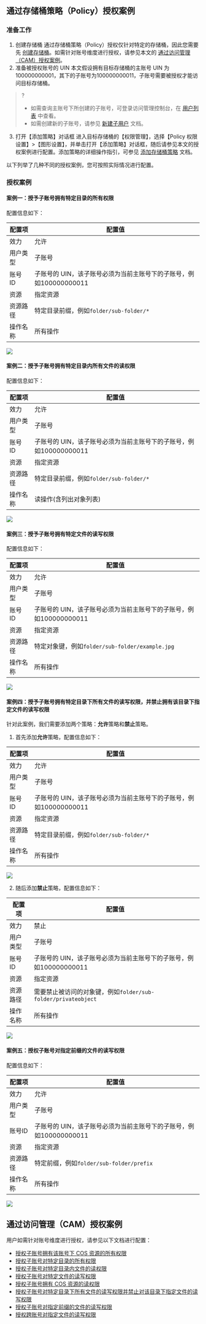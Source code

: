 ## 通过存储桶策略（Policy）授权案例

### 准备工作

1. 创建存储桶
通过存储桶策略（Policy）授权仅针对特定的存储桶，因此您需要先 [创建存储桶](https://cloud.tencent.com/document/product/436/13309)。如需针对账号维度进行授权，请参见本文的 [通过访问管理（CAM）授权案例](#cam)。
2. 准备被授权账号的 UIN
本文假设拥有目标存储桶的主账号 UIN 为100000000001，其下的子账号为100000000011，子账号需要被授权才能访问目标存储桶。
>?
>- 如需查询主账号下所创建的子账号，可登录访问管理控制台，在 [用户列表](https://console.cloud.tencent.com/cam) 中查看。
>- 如需创建新的子账号，请参见 [新建子用户](https://cloud.tencent.com/document/product/598/13674) 文档。
3. 打开【添加策略】对话框
进入目标存储桶的【权限管理】，选择【Policy 权限设置】>【图形设置】，并单击打开【添加策略】对话框，随后请参见本文的授权案例进行配置。添加策略的详细操作指引，可参见 [添加存储桶策略](https://cloud.tencent.com/document/product/436/33369) 文档。

以下列举了几种不同的授权案例，您可按照实际情况进行配置。

### 授权案例

#### 案例一：授予子账号拥有特定目录的所有权限
配置信息如下：

|配置项|配置值|
|------|------|
|效力|允许|
|用户类型|子账号|
|账号 ID|子账号的 UIN，该子账号必须为当前主账号下的子账号，例如100000000011|
|资源|指定资源|
|资源路径|特定目录前缀，例如`folder/sub-folder/*`|
|操作名称|所有操作|

![](https://main.qcloudimg.com/raw/67810f914e1ffb839b9fb8fff0145332.png)



#### 案例二：授予子账号拥有特定目录内所有文件的读权限
配置信息如下：

|配置项          |          配置值|
|------|------|
|效力        |       允许|
|用户类型      |      子账号|
|账号 ID           |子账号的 UIN，该子账号必须为当前主账号下的子账号，例如100000000011|
|资源       |   指定资源|
|资源路径       |     特定目录前缀，例如`folder/sub-folder/*`   |
|操作名称          |       读操作(含列出对象列表)|

![](https://main.qcloudimg.com/raw/c491ec32e8f1dbce5686990ed9eb54df.png)

#### 案例三：授予子账号拥有特定文件的读写权限
配置信息如下：

|配置项|配置值|
|------|------|
|效力|允许|
|用户类型|子账号|
|账号 ID|子账号的 UIN，该子账号必须为当前主账号下的子账号，例如100000000011|
|资源|指定资源|
|资源路径|特定对象键，例如`folder/sub-folder/example.jpg`|
|操作名称|所有操作|

![](https://main.qcloudimg.com/raw/e546ac587f145e960ffdb172789c82e4.png)



#### 案例四：授予子账号拥有特定目录下所有文件的读写权限，并禁止拥有该目录下指定文件的读写权限

针对此案例，我们需要添加两个策略：**允许**策略和**禁止**策略。

1. 首先添加**允许**策略，配置信息如下：

|配置项|配置值|
|------|------|
|效力|允许|
|用户类型|子账号|
|账号 ID|子账号的 UIN，该子账号必须为当前主账号下的子账号，例如100000000011|
|资源|指定资源|
|资源路径|特定目录前缀，例如`folder/sub-folder/*`    |
|操作名称|所有操作|

![](https://main.qcloudimg.com/raw/72ee5b741d6d72ea5c23a38e208a3447.png)


2. 随后添加**禁止**策略，配置信息如下：

|配置项|配置值|
|------|------|
|效力|禁止|
|用户类型|子账号|
|账号ID|子账号的 UIN，该子账号必须为当前主账号下的子账号，例如100000000011|
|资源|指定资源|
|资源路径|需要禁止被访问的对象键，例如`folder/sub-folder/privateobject`|
|操作名称|所有操作|

![](https://main.qcloudimg.com/raw/77128c55d1fa91df6edb0ce841750c5e/4-2.png)


#### 案例五：授权子账号对指定前缀的文件的读写权限
配置信息如下：

|配置项|配置值|
|------|------|
|效力|允许|
|用户类型|子账号|
|账号ID|子账号的 UIN，该子账号必须为当前主账号下的子账号，例如100000000011|
|资源|指定资源|
|资源路径|特定前缀，例如`folder/sub-folder/prefix`|
|操作名称|所有操作|

![](https://main.qcloudimg.com/raw/7d5d6f13d57f720a1b8e70fb666b52e1/5.png)


<span id=cam>

## 通过访问管理（CAM）授权案例

用户如需针对账号维度进行授权，请参见以下文档进行配置：

- [授权子账号拥有该账号下 COS 资源的所有权限](https://cloud.tencent.com/document/product/598/11083)
- [授权子账号对特定目录的所有权限](https://cloud.tencent.com/document/product/598/11084)
- [授权子账号对特定目录内文件的读权限](https://cloud.tencent.com/document/product/598/11085)
- [授权子账号对特定文件的读写权限](https://cloud.tencent.com/document/product/598/11086)
- [授权子账号拥有 COS 资源的读权限](https://cloud.tencent.com/document/product/598/11087)
- [授权子账号对特定目录下所有文件的读写权限并禁止对该目录下指定文件的读写权限](https://cloud.tencent.com/document/product/598/11088)
- [授权子账号对指定前缀的文件的读写权限](https://cloud.tencent.com/document/product/598/11090)
- [授权跨账号对指定文件的读写权限](https://cloud.tencent.com/document/product/598/11091)
